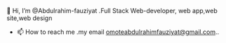 👋 Hi, I’m @Abdulrahim-fauziyat
 .Full Stack Web-developer, web app,web site,web design 

- 📫 How to reach me .my email omoteabdulrahimfauziyat@gmail.com..

<!---
Abdulrahim-fauziyat/Abdulrahim-fauziyat is a ✨ special ✨ repository because its `README.md` (this file) appears on your GitHub profile.
You can click the Preview link to take a look at your changes.
--->
